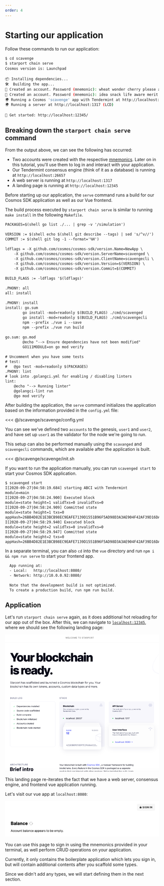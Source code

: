 ```yaml
---
order: 4
---
```


# Starting our application

Follow these commands to run our application:

```bash
$ cd scavenge
$ starport chain serve
Cosmos version is: Launchpad

📦 Installing dependencies...
🛠️  Building the app...
🙂 Created an account. Password (mnemonic): wheat wonder cherry please actor armed angry suggest square fringe confirm unusual equip access symbol visit cry hen one fat absorb stamp miracle alone
🙂 Created an account. Password (mnemonic): idea snack life aware merit rough end shadow pond tide sweet column visual report multiply bronze claw cry bamboo payment taxi glare process immune
🌍 Running a Cosmos 'scavenge' app with Tendermint at http://localhost:26657.
🌍 Running a server at http://localhost:1317 (LCD)

🚀 Get started: http://localhost:12345/

```

## Breaking down the `starport chain serve` command

From the output above, we can see the following has occurred:
- Two accounts were created with the respective [mnemonics](https://support.mycrypto.com/general-knowledge/cryptography/how-do-mnemonic-phrases-work). Later on in this tutorial, you'll use them to log in and interact with your application.
- Our Tendermint consensus engine (think of it as a database) is running at `http://localhost:26657`
- A web server is running at `http://localhost:1317`
- A landing page is running at `http://localhost:12345`

Before starting up our application, the `serve` command runs a build for our Cosmos SDK application as well as our Vue frontend.

The build process executed by `starport chain serve` is similar to running `make install` in the following `Makefile`.

```
PACKAGES=$(shell go list ./... | grep -v '/simulation')

VERSION := $(shell echo $(shell git describe --tags) | sed 's/^v//')
COMMIT := $(shell git log -1 --format='%H')

ldflags = -X github.com/cosmos/cosmos-sdk/version.Name=NewApp \
	-X github.com/cosmos/cosmos-sdk/version.ServerName=scavenged \
	-X github.com/cosmos/cosmos-sdk/version.ClientName=scavengecli \
	-X github.com/cosmos/cosmos-sdk/version.Version=$(VERSION) \
	-X github.com/cosmos/cosmos-sdk/version.Commit=$(COMMIT) 

BUILD_FLAGS := -ldflags '$(ldflags)'

.PHONY: all
all: install

.PHONY: install
install: go.sum
		go install -mod=readonly $(BUILD_FLAGS) ./cmd/scavenged
		go install -mod=readonly $(BUILD_FLAGS) ./cmd/scavengecli
		npm --prefix ./vue i --save 
		npm --prefix ./vue run build

go.sum: go.mod
		@echo "--> Ensure dependencies have not been modified"
		GO111MODULE=on go mod verify

# Uncomment when you have some tests
# test:
# 	@go test -mod=readonly $(PACKAGES)
.PHONY: lint
# look into .golangci.yml for enabling / disabling linters
lint:
	@echo "--> Running linter"
	@golangci-lint run
	@go mod verify
```

After building the application, the `serve` command initializes the application based on the information provided in the `config.yml` file:

<<< @/scavenge/scavenge/config.yml

You can see we've defined two `accounts` to the genesis, `user1` and `user2`, and have set up `user1` as the validator for the node we're going to run.

This setup can also be performed manually using the `scavanged` and `scavengecli` commands, which are available after the application is built.

<<< @/scavenge/scavenge/init.sh

If you want to run the application manually, you can run `scavenged start` to start your Cosmos SDK application.

```
$ scavenged start
I[2020-09-27|04:58:19.684] starting ABCI with Tendermint                module=main 
I[2020-09-27|04:58:24.900] Executed block                               module=state height=1 validTxs=0 invalidTxs=0
I[2020-09-27|04:58:24.909] Committed state                              module=state height=1 txs=0 appHash=26BB4D82E1E3BCB98EC9EAFE7139D1551B96F5AD98D3A3AE904F42AF39D16DA6
I[2020-09-27|04:58:29.940] Executed block                               module=state height=2 validTxs=0 invalidTxs=0
I[2020-09-27|04:58:29.947] Committed state                              module=state height=2 txs=0 appHash=26BB4D82E1E3BCB98EC9EAFE7139D1551B96F5AD98D3A3AE904F42AF39D16DA6
```

In a separate terminal, you can also `cd` into the `vue` directory and run `npm i && npm run serve` to start your frontend app.

```
  App running at:
  - Local:   http://localhost:8080/ 
  - Network: http://10.0.0.92:8080/

  Note that the development build is not optimized.
  To create a production build, run npm run build.
```

## Application


Let's run `starport chain serve` again, as it does additional hot reloading for our app out of the box. After this, we can navigate to [`localhost:12345`](http://localhost:12345), where we should see the following landing page:

![](./img/localhost_12345.png)

This landing page re-iterates the fact that we have a web server, consensus engine, and frontend vue application running.

Let's visit our vue app at `localhost:8080`:

![](./img/localhost_8080.png)

You can use this page to sign in using the mnemonics provided in your terminal, as well perform CRUD operations on your application.

Currently, it only contains the boilerplate application which lets you sign in, but will contain additional contents after you scaffold some types.

Since we didn't add any types, we will start defining them in the next section.
